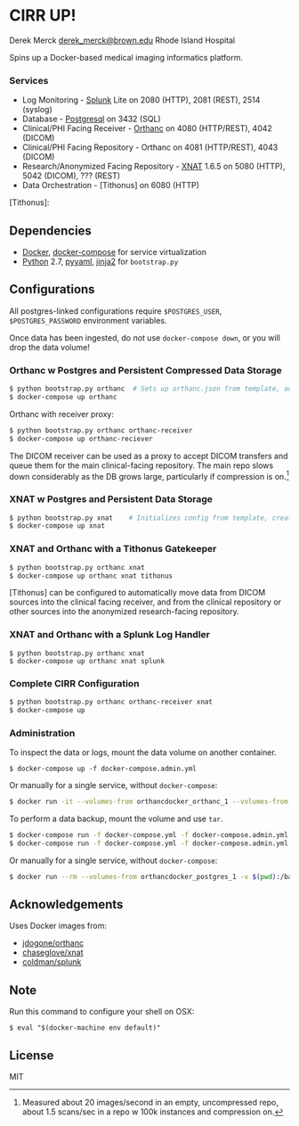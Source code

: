 # CIRR UP!

Derek Merck <derek_merck@brown.edu>
Rhode Island Hospital

Spins up a Docker-based medical imaging informatics platform.

### Services

- Log Monitoring - [Splunk] Lite on 2080 (HTTP), 2081 (REST), 2514 (syslog)
- Database - [Postgresql] on 3432 (SQL)
- Clinical/PHI Facing Receiver - [Orthanc] on 4080 (HTTP/REST), 4042 (DICOM)
- Clinical/PHI Facing Repository - Orthanc on 4081 (HTTP/REST), 4043 (DICOM)
- Research/Anonymized Facing Repository - [XNAT] 1.6.5 on 5080 (HTTP), 5042 (DICOM), ??? (REST)
- Data Orchestration - [Tithonus] on 6080 (HTTP)

[Splunk]:(http://www.splunk.com)
[Postgresql]:(http://www.postgresql.org)
[Orthanc]:(http://www.orthanc-server.com)
[XNAT]:(http://www.xnat.org)
[Tithonus]:

## Dependencies

- [Docker], [docker-compose] for service virtualization
- [Python] 2.7, [pyyaml], [jinja2] for `bootstrap.py`

[Docker]:()
[docker-compose]:()
[Python]:()
[pyyaml]:()
[jinja2]:()

## Configurations

All postgres-linked configurations require `$POSTGRES_USER`, `$POSTGRES_PASSWORD` environment variables.

Once data has been ingested, do _not_ use `docker-compose down`, or you will drop the data volume!

### Orthanc w Postgres and Persistent Compressed Data Storage

```bash
$ python bootstrap.py orthanc  # Sets up orthanc.json from template, adds db
$ docker-compose up orthanc
```

Orthanc with receiver proxy:

```bash
$ python bootstrap.py orthanc orthanc-receiver
$ docker-compose up orthanc-reciever
```

The DICOM receiver can be used as a proxy to accept DICOM transfers and queue them for the main clinical-facing repository.  The main repo slows down considerably as the DB grows large, particularly if compression is on.[^orthanc_speed]

[^orthanc_speed]:  Measured about 20 images/second in an empty, uncompressed repo, about 1.5 scans/sec in a repo w 100k instances and compression on.

### XNAT w Postgres and Persistent Data Storage

```bash
$ python bootstrap.py xnat    # Initializes config from template, creates image, drops db if it exists
$ docker-compose up xnat
```

### XNAT and Orthanc with a Tithonus Gatekeeper

```bash
$ python bootstrap.py orthanc xnat
$ docker-compose up orthanc xnat tithonus
```

[Tithonus] can be configured to automatically move data from DICOM sources into the clinical facing receiver, and from the clinical repository or other sources into the anonymized research-facing repository.

### XNAT and Orthanc with a Splunk Log Handler

```
$ python bootstrap.py orthanc xnat
$ docker-compose up orthanc xnat splunk
```

### Complete CIRR Configuration

```bash
$ python bootstrap.py orthanc orthanc-receiver xnat
$ docker-compose up
```

### Administration

To inspect the data or logs, mount the data volume on another container.

```
$ docker-compose up -f docker-compose.admin.yml
```

Or manually for a single service, without `docker-compose`:

```bash
$ docker run -it --volumes-from orthancdocker_orthanc_1 --volumes-from orthancdocker_postgres_1 ubuntu /bin/bash
```

To perform a data backup, mount the volume and use `tar`.

```bash
$ docker-compose run -f docker-compose.yml -f docker-compose.admin.yml admin tar zcvf /backup/postgres.tar.gz /var/lib/postgresql/data
$ docker-compose run -f docker-compose.yml -f docker-compose.admin.yml admin tar zcvf /backup/xnat.tar.gz /var/lib/xnat/data
```

Or manually for a single service, without `docker-compose`:

```bash
$ docker run --rm --volumes-from orthancdocker_postgres_1 -v $(pwd):/backup ubuntu tar zcvf /backup/backup.tar.gz /var/lib/postgresql/data
```

## Acknowledgements

Uses Docker images from:

- [jdogone/orthanc]()
- [chaseglove/xnat]()
- [coldman/splunk]()


## Note

Run this command to configure your shell on OSX:

```
$ eval "$(docker-machine env default)"
```

## License

MIT
